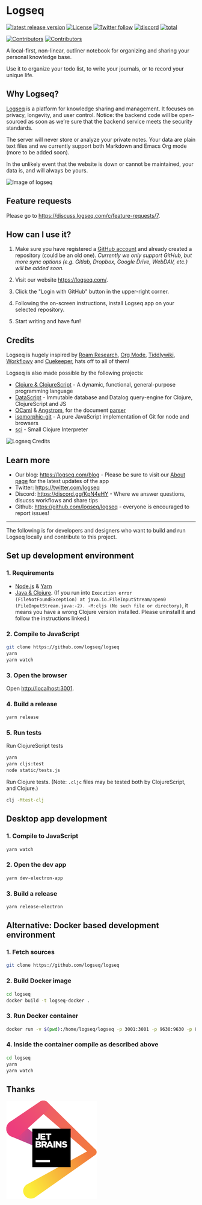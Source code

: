 # Logseq

[![latest release version](https://img.shields.io/github/v/release/logseq/logseq)](https://github.com/logseq/logseq/releases)
[![License](https://img.shields.io/github/license/logseq/logseq?color=blue)](https://github.com/logseq/logseq/blob/master/LICENSE.md)
[![Twitter follow](https://img.shields.io/badge/follow-%40logseq-blue.svg?style=flat&logo=twitter)](https://twitter.com/logseq)
[![discord](https://img.shields.io/discord/725182569297215569?label=discord&logo=Discord&color=blue)](https://discord.gg/KpN4eHY)
[![total](https://opencollective.com/logseq/tiers/badge.svg?color=blue)](https://opencollective.com/logseq)

[![Contributors](https://opencollective.com/logseq/tiers/sponsors.svg?avatarHeight=24&width=600)](https://opencollective.com/logseq)
[![Contributors](https://opencollective.com/logseq/tiers/backers.svg?avatarHeight=24&width=600)](https://opencollective.com/logseq)

A local-first, non-linear, outliner notebook for organizing and sharing your personal knowledge base.

Use it to organize your todo list, to write your journals, or to record your unique life.

## Why Logseq?

[Logseq](https://logseq.com) is a platform for knowledge sharing and management. It focuses on privacy, longevity, and user control.
Notice: the backend code will be open-sourced as soon as we’re sure that the backend service meets the security standards.

The server will never store or analyze your private notes. Your data are plain text files and we currently support both Markdown and Emacs Org mode (more to be added soon).

In the unlikely event that the website is down or cannot be maintained, your data is, and will always be yours.

![Image of logseq](https://cdn.logseq.com/%2F8b9a461d-437e-4ca5-a2da-18b51077b5142020_07_25_Screenshot%202020-07-25%2013-29-49%20%2B0800.png?Expires=4749255017&Signature=Qbx6jkgAytqm6nLxVXQQW1igfcf~umV1OcG6jXUt09TOVhgXyA2Z5jHJ3AGJASNcphs31pZf4CjFQ5mRCyVKw6N8wb8Nn-MxuTJl0iI8o-jLIAIs9q1v-2cusCvuFfXH7bq6ir8Lpf0KYAprzuZ00FENin3dn6RBW35ENQwUioEr5Ghl7YOCr8bKew3jPV~OyL67MttT3wJig1j3IC8lxDDT8Ov5IMG2GWcHERSy00F3mp3tJtzGE17-OUILdeuTFz6d-NDFAmzB8BebiurYz0Bxa4tkcdLUpD5ToFHU08jKzZExoEUY8tvaZ1-t7djmo3d~BAXDtlEhC2L1YC2aVQ__&Key-Pair-Id=APKAJE5CCD6X7MP6PTEA)

## Feature requests

Please go to https://discuss.logseq.com/c/feature-requests/7.

## How can I use it?

1. Make sure you have registered a [GitHub account](https://github.com/join) and already created a repository (could be an old one). _Currently we only support GitHub, but more sync options (e.g. Gitlab, Dropbox, Google Drive, WebDAV, etc.) will be added soon._

2. Visit our website <https://logseq.com/>.

3. Click the "Login with GitHub" button in the upper-right corner.

4. Following the on-screen instructions, install Logseq app on your selected repository.

5. Start writing and have fun!

## Credits

Logseq is hugely inspired by [Roam Research](https://roamresearch.com/), [Org Mode](https://orgmode.org/), [Tiddlywiki](https://tiddlywiki.com/), [Workflowy](https://workflowy.com/) and [Cuekeeper](https://github.com/talex5/cuekeeper), hats off to all of them!

Logseq is also made possible by the following projects:

- [Clojure & ClojureScript](https://clojure.org/) - A dynamic, functional, general-purpose programming language
- [DataScript](https://github.com/tonsky/datascript) - Immutable database and Datalog query-engine for Clojure, ClojureScript and JS
- [OCaml](https://ocaml.org/) & [Angstrom](https://github.com/inhabitedtype/angstrom), for the document [parser](https://github.com/mldoc/mldoc)
- [isomorphic-git](https://isomorphic-git.org/) - A pure JavaScript implementation of Git for node and browsers
- [sci](https://github.com/borkdude/sci) - Small Clojure Interpreter

![Logseq Credits](https://asset.logseq.com/static/img/credits.png)

## Learn more

- Our blog: https://logseq.com/blog - Please be sure to visit our [About page](https://logseq.com/blog/about) for the latest updates of the app
- Twitter: https://twitter.com/logseq
- Discord: https://discord.gg/KpN4eHY - Where we answer questions, disucss workflows and share tips
- Github: https://github.com/logseq/logseq - everyone is encouraged to report issues!

---

The following is for developers and designers who want to build and run Logseq locally and contribute to this project.

## Set up development environment

### 1. Requirements

- [Node.js](https://nodejs.org/en/download/) & [Yarn](https://classic.yarnpkg.com/en/docs/install/)
- [Java & Clojure](https://clojure.org/guides/getting_started). (If you run into `Execution error (FileNotFoundException) at java.io.FileInputStream/open0 (FileInputStream.java:-2). -M:cljs (No such file or directory)`, it means you have a wrong Clojure version installed. Please uninstall it and follow the instructions linked.)

### 2. Compile to JavaScript

```bash
git clone https://github.com/logseq/logseq
yarn
yarn watch
```

### 3. Open the browser

Open <http://localhost:3001>.

### 4. Build a release

```bash
yarn release
```

### 5. Run tests

Run ClojureScript tests

```bash
yarn
yarn cljs:test
node static/tests.js
```

Run Clojure tests. (Note: `.cljc` files may be tested both by ClojureScript, and Clojure.)

```bash
clj -Mtest-clj
```

## Desktop app development

### 1. Compile to JavaScript

```bash
yarn watch
```

### 2. Open the dev app

```bash
yarn dev-electron-app
```

### 3. Build a release

```bash
yarn release-electron
```

## Alternative: Docker based development environment

### 1. Fetch sources

```bash
git clone https://github.com/logseq/logseq
```

### 2. Build Docker image

```bash
cd logseq
docker build -t logseq-docker .
```

### 3. Run Docker container

```bash
docker run -v $(pwd):/home/logseq/logseq -p 3001:3001 -p 9630:9630 -p 8701:8701 --rm -it logseq-docker /bin/bash
```

### 4. Inside the container compile as described above

```bash
cd logseq
yarn
yarn watch
```

## Thanks

[![JetBrains](docs/assets/jetbrains.svg)](https://www.jetbrains.com/?from=logseq)
